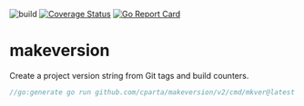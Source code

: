 ![build](https://github.com/cparta/makeversion/actions/workflows/go.yml/badge.svg)
[![Coverage Status](https://coveralls.io/repos/github/cparta/makeversion/badge.svg?branch=main)](https://coveralls.io/github/cparta/makeversion?branch=main)
[![Go Report Card](https://goreportcard.com/badge/github.com/cparta/makeversion)](https://goreportcard.com/report/github.com/cparta/makeversion)

# makeversion
Create a project version string from Git tags and build counters.

```go
//go:generate go run github.com/cparta/makeversion/v2/cmd/mkver@latest -name packagename -out version.gen.go
```
